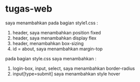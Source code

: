 # tugas-web

saya menambahkan pada bagian style1.css :
1. header, saya menambahkan position fixed
2. header, saya menambahkan display flex
3. header, menambahkan box-sizing
4. id = about, saya menambahkan margin-top

pada bagian style.css saya menambahkan :
1. login-box, input, select, saya menambahkan border-radius
2. input[type=submit] saya menambahkan style hover
